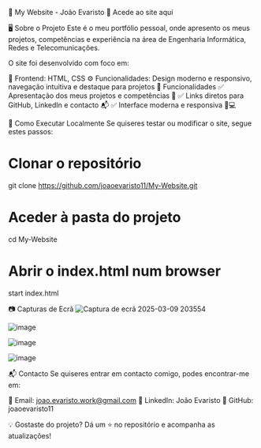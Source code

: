 📌 My Website - João Evaristo
🔗 Acede ao site aqui

🖥️ Sobre o Projeto
Este é o meu portfólio pessoal, onde apresento os meus projetos, competências e experiência na área de Engenharia Informática, Redes e Telecomunicações.

O site foi desenvolvido com foco em:

🎨 Frontend: HTML, CSS
⚙️ Funcionalidades: Design moderno e responsivo, navegação intuitiva e destaque para projetos
🚀 Funcionalidades
✅ Apresentação dos meus projetos e competências 📂
✅ Links diretos para GitHub, LinkedIn e contacto 📬
✅ Interface moderna e responsiva 📱💻



🔧 Como Executar Localmente
Se quiseres testar ou modificar o site, segue estes passos:

# Clonar o repositório
git clone https://github.com/joaoevaristo11/My-Website.git

# Aceder à pasta do projeto
cd My-Website

# Abrir o index.html num browser
start index.html

📷 Capturas de Ecrã
![Captura de ecrã 2025-03-09 203554](https://github.com/user-attachments/assets/c1fdb93b-167d-463a-b74b-1107513d9ae7)

![image](https://github.com/user-attachments/assets/64d353f5-a695-404b-8825-522077de2d17)

![image](https://github.com/user-attachments/assets/186d36f3-fd5c-4acb-8761-0f493055c620)

![image](https://github.com/user-attachments/assets/e3a8dcab-90e0-4ce1-8395-263ca2ace06b)

📬 Contacto
Se quiseres entrar em contacto comigo, podes encontrar-me em:

📧 Email: joao.evaristo.work@gmail.com
🔗 LinkedIn: João Evaristo
🐙 GitHub: joaoevaristo11

💡 Gostaste do projeto? Dá um ⭐ no repositório e acompanha as atualizações!

